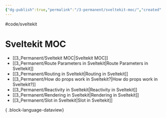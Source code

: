 ```yaml
---
{"dg-publish":true,"permalink":"/3-permanent/sveltekit-moc/","created":"2023-07-24T14:36:28.391-06:00","updated":"2023-08-02T13:53:08.715-06:00"}
---
```


#code/sveltekit 

# Sveltekit MOC
- [[3_Permanent/Sveltekit MOC\|Sveltekit MOC]]
- [[3_Permanent/Route Parameters in Sveltekit\|Route Parameters in Sveltekit]]
- [[3_Permanent/Routing in Sveltekit\|Routing in Sveltekit]]
- [[3_Permanent/How do props work in Sveltekit?\|How do props work in Sveltekit?]]
- [[3_Permanent/Reactivity in Sveltekit\|Reactivity in Sveltekit]]
- [[3_Permanent/Rendering in Sveltekit\|Rendering in Sveltekit]]
- [[3_Permanent/Slot in Sveltekit\|Slot in Sveltekit]]

{ .block-language-dataview}